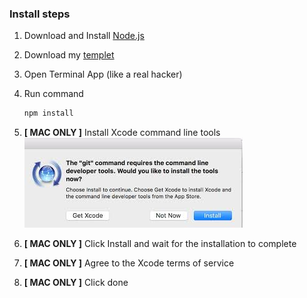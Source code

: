 ### Install steps

1. Download and Install [Node.js](https://nodejs.org/en/)

2. Download my [templet](https://github.com/ajwarnick/ajwarnick.github.io/) 

3. Open Terminal App (like a real hacker)

4. Run command 

   ```bash
   npm install
   ```

5. **[ MAC ONLY ]**  Install Xcode command line tools
   ![Image of Xcode prompt](https://github.com/ajwarnick/ajwarnick.github.io/raw/templet/.instructions/xcode.png)

6. **[ MAC ONLY ]** Click Install and wait for the installation to complete

7. **[ MAC ONLY ]** Agree to the Xcode terms of service

8. **[ MAC ONLY ]** Click done

   